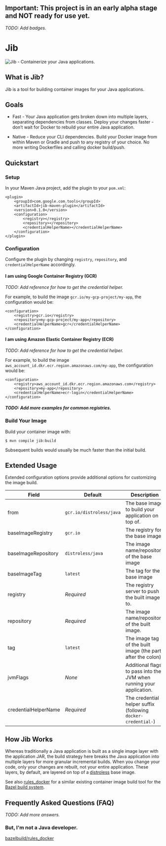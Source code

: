 ## Important: This project is in an early alpha stage and NOT ready for use yet.

*TODO: Add badges.*

# Jib

<image src="https://github.com/google/jib/raw/jib-logo/logo/jib-build-docker-java-container-image.png" alt="Jib - Containerize your Java applications." max-height="280px" />

## What is Jib?

Jib is a tool for building container images for your Java applications.

## Goals

* Fast - Your Java application gets broken down into multiple layers, separating dependencies from classes. Deploy your changes faster - don’t wait for Docker to rebuild your entire Java application.

<!--* Reproducible - Rebuilding your container image with the same contents always generates the same image. Never trigger an unnecessary update again.-->

* Native - Reduce your CLI dependencies. Build your Docker image from within Maven or Gradle and push to any registry of your choice. No more writing Dockerfiles and calling docker build/push.

## Quickstart

### Setup

In your Maven Java project, add the plugin to your `pom.xml`:

```
<plugin>
    <groupId>com.google.com.tools</groupId>
    <artifactId>jib-maven-plugin</artifactId>
    <version>0.1.0</version>
    <configuration>
        <registry></registry>
        <repository></repository>
        <credentialHelperName></credentialHelperName>
    </configuration>
</plugin>
```

### Configuration

Configure the plugin by changing `registry`, `repository`, and `credentialHelperName` accordingly.

#### I am using Google Container Registry (GCR)

*TODO: Add reference for how to get the credential helper.*

For example, to build the image `gcr.io/my-gcp-project/my-app`, the configuration would be:

```
<configuration>
    <registry>gcr.io</registry>
    <repository>my-gcp-project/my-app</repository>
    <credentialHelperName>gcr</credentialHelperName>
</configuration>
```

#### I am using Amazon Elastic Container Registry (ECR)

*TODO: Add reference for how to get the credential helper.*

For example, to build the image `aws_account_id.dkr.ecr.region.amazonaws.com/my-app`, the configuration would be:

```
<configuration>
    <registry>aws_account_id.dkr.ecr.region.amazonaws.com</registry>
    <repository>my-app</repository>
    <credentialHelperName>ecr-login</credentialHelperName>
</configuration>
```

#### *TODO: Add more examples for common registries.* 

### Build Your Image

Build your container image with:

```
$ mvn compile jib:build
```

Subsequent builds would usually be much faster than the initial build.

## Extended Usage

Extended configuration options provide additional options for customizing the image build.

Field | Default | Description
--- | --- | ---
from|`gcr.io/distroless/java`|The base image to build your application on top of.
baseImageRegistry|`gcr.io`|The registry for the base image
baseImageRepository|`distroless/java`|The image name/repository of the base image
baseImageTag|`latest`|The tag for the base image
registry|*Required*|The registry server to push the built image to.
repository|*Required*|The image name/repository of the built image.
tag|`latest`|The image tag of the built image (the part after the colon).
jvmFlags|*None*|Additional flags to pass into the JVM when running your application.
credentialHelperName|*Required*|The credential helper suffix (following `docker-credential-`)

## How Jib Works

Whereas traditionally a Java application is built as a single image layer with the application JAR, the build strategy here breaks the Java application into multiple layers for more granular incremental builds. When you change your code, only your changes are rebuilt, not your entire application. These layers, by default, are layered on top of a [distroless](https://github.com/GoogleCloudPlatform/distroless) base image. 

See also [rules_docker](https://github.com/bazelbuild/rules_docker) for a similar existing container image build tool for the [Bazel build system](https://github.com/bazelbuild/bazel).

## Frequently Asked Questions (FAQ)

*TODO: Add more answers.*

### But, I'm not a Java developer.

[bazelbuild/rules_docker](https://github.com/bazelbuild/rules_docker)
